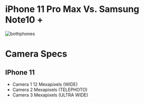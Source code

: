 # iPhone 11 Pro Max Vs. Samsung Note10 +
![bothphones](https://cdn.wccftech.com/wp-content/uploads/2019/09/iPhone-11-Pro-Max-vs-Galaxy-Note-10-Plus.jpg)
# Camera Specs
 ## IPhone 11
* Camera 1 12 Mexapixels (WIDE)
* Camera 2 Mexapixels (TELEPHOTO)
* Camera 3 Mexapixels (ULTRA WIDE)

